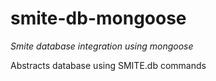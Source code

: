 smite-db-mongoose
=================

_Smite database integration using mongoose_

Abstracts database using SMITE.db commands
